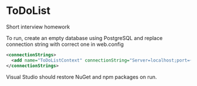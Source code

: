 # ToDoList
Short interview homework

To run, create an empty database using PostgreSQL and replace connection string with correct one in web.config
```xml
<connectionStrings>
  <add name="ToDoListContext" connectionString="Server=localhost;port={your psql port};Database={your db name};User Id={your db username};Password={password of your db user};" providerName="Npgsql" />
</connectionStrings>
```
Visual Studio should restore NuGet and npm packages on run.
